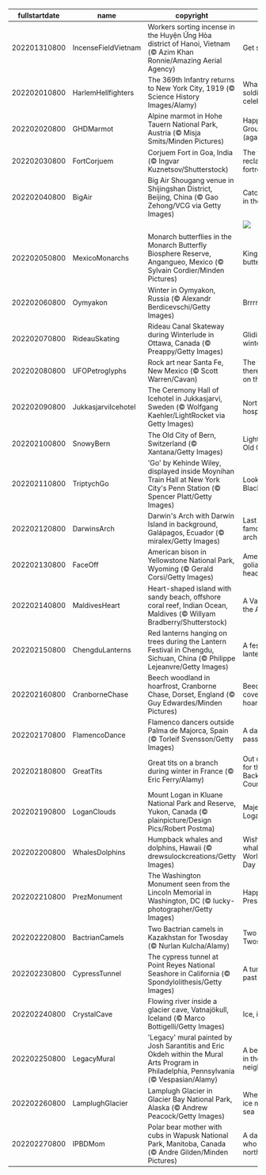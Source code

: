 |fullstartdate|name|copyright|title|image|
|--|--|--|--|--|
202201310800|IncenseFieldVietnam|Workers sorting incense in the Huyện Ứng Hòa district of Hanoi, Vietnam (© Azim Khan Ronnie/Amazing Aerial Agency)|Get set for Tết|![](/en-US/2022/02/202201310800IncenseFieldVietnam.jpg)|
202202010800|HarlemHellfighters|The 369th Infantry returns to New York City, 1919 (© Science History Images/Alamy)|What are these soldiers celebrating?|![](/en-US/2022/02/202202010800HarlemHellfighters.jpg)|
202202020800|GHDMarmot|Alpine marmot in Hohe Tauern National Park, Austria (© Misja Smits/Minden Pictures)|Happy Groundhog Day (again?)!|![](/en-US/2022/02/202202020800GHDMarmot.jpg)|
202202030800|FortCorjuem|Corjuem Fort in Goa, India (© Ingvar Kuznetsov/Shutterstock)|The forest reclaims a fortress|![](/en-US/2022/02/202202030800FortCorjuem.jpg)|
202202040800|BigAir|Big Air Shougang venue in Shijingshan District, Beijing, China (© Gao Zehong/VCG via Getty Images)|Catching big air in the Olympics|![](/en-US/2022/02/202202040800BigAir.jpg)|
||||![](/en-US/2022/02/.jpg)|
202202050800|MexicoMonarchs|Monarch butterflies in the Monarch Butterfly Biosphere Reserve, Angangueo, Mexico (© Sylvain Cordier/Minden Pictures)|King of the butterflies|![](/en-US/2022/02/202202050800MexicoMonarchs.jpg)|
202202060800|Oymyakon|Winter in Oymyakon, Russia (© Alexandr Berdicevschi/Getty Images)|Brrrrrrrr|![](/en-US/2022/02/202202060800Oymyakon.jpg)|
202202070800|RideauSkating|Rideau Canal Skateway during Winterlude in Ottawa, Canada (© Preappy/Getty Images)|Gliding through winter|![](/en-US/2022/02/202202070800RideauSkating.jpg)|
202202080800|UFOPetroglyphs|Rock art near Santa Fe, New Mexico (© Scott Warren/Cavan)|The truth is out there…but not on this rock|![](/en-US/2022/02/202202080800UFOPetroglyphs.jpg)|
202202090800|JukkasjarviIcehotel|The Ceremony Hall of Icehotel in Jukkasjarvi, Sweden (© Wolfgang Kaehler/LightRocket via Getty Images)|Northern hospitality|![](/en-US/2022/02/202202090800JukkasjarviIcehotel.jpg)|
202202100800|SnowyBern|The Old City of Bern, Switzerland (© Xantana/Getty Images)|Lights of the Old City|![](/en-US/2022/02/202202100800SnowyBern.jpg)|
202202110800|TriptychGo|'Go' by Kehinde Wiley, displayed inside Moynihan Train Hall at New York City's Penn Station (© Spencer Platt/Getty Images)|Look up to Black pride|![](/en-US/2022/02/202202110800TriptychGo.jpg)|
202202120800|DarwinsArch|Darwin's Arch with Darwin Island in background, Galápagos, Ecuador (© miralex/Getty Images)|Last days of a famous sea arch|![](/en-US/2022/02/202202120800DarwinsArch.jpg)|
202202130800|FaceOff|American bison in Yellowstone National Park, Wyoming (© Gerald Corsi/Getty Images)|American goliaths go head-to-head|![](/en-US/2022/02/202202130800FaceOff.jpg)|
202202140800|MaldivesHeart|Heart-shaped island with sandy beach, offshore coral reef, Indian Ocean, Maldives (© Willyam Bradberry/Shutterstock)|A Valentine in the Arabian Sea|![](/en-US/2022/02/202202140800MaldivesHeart.jpg)|
202202150800|ChengduLanterns|Red lanterns hanging on trees during the Lantern Festival in Chengdu, Sichuan, China (© Philippe Lejeanvre/Getty Images)|A festival of lanterns|![](/en-US/2022/02/202202150800ChengduLanterns.jpg)|
202202160800|CranborneChase|Beech woodland in hoarfrost, Cranborne Chase, Dorset, England (© Guy Edwardes/Minden Pictures)|Beech forest covered in hoarfrost|![](/en-US/2022/02/202202160800CranborneChase.jpg)|
202202170800|FlamencoDance|Flamenco dancers outside Palma de Majorca, Spain (© Torleif Svensson/Getty Images)|A dance of passion|![](/en-US/2022/02/202202170800FlamencoDance.jpg)|
202202180800|GreatTits|Great tits on a branch during winter in France (© Eric Ferry/Alamy)|Out on a limb for the Great Backyard Bird Count|![](/en-US/2022/02/202202180800GreatTits.jpg)|
202202190800|LoganClouds|Mount Logan in Kluane National Park and Reserve, Yukon, Canada (© plainpicture/Design Pics/Robert Postma)|Majestic Mount Logan|![](/en-US/2022/02/202202190800LoganClouds.jpg)|
202202200800|WhalesDolphins|Humpback whales and dolphins, Hawaii (© drewsulockcreations/Getty Images)|Wishing you a whale of a World Whale Day|![](/en-US/2022/02/202202200800WhalesDolphins.jpg)|
202202210800|PrezMonument|The Washington Monument seen from the Lincoln Memorial in Washington, DC (© lucky-photographer/Getty Images)|Happy Presidents Day|![](/en-US/2022/02/202202210800PrezMonument.jpg)|
202202220800|BactrianCamels|Two Bactrian camels in Kazakhstan for Twosday (© Nurlan Kulcha/Alamy)|Two for Twosday|![](/en-US/2022/02/202202220800BactrianCamels.jpg)|
202202230800|CypressTunnel|The cypress tunnel at Point Reyes National Seashore in California (© Spondylolithesis/Getty Images)|A tunnel to the past|![](/en-US/2022/02/202202230800CypressTunnel.jpg)|
202202240800|CrystalCave|Flowing river inside a glacier cave, Vatnajökull, Iceland (© Marco Bottigelli/Getty Images)|Ice, ice, caving|![](/en-US/2022/02/202202240800CrystalCave.jpg)|
202202250800|LegacyMural|'Legacy' mural painted by Josh Sarantitis and Eric Okdeh within the Mural Arts Program in Philadelphia, Pennsylvania (© Vespasian/Alamy)|A beautiful day in the neighborhood…|![](/en-US/2022/02/202202250800LegacyMural.jpg)|
202202260800|LamplughGlacier|Lamplugh Glacier in Glacier Bay National Park, Alaska (© Andrew Peacock/Getty Images)|Where ancient ice meets the sea|![](/en-US/2022/02/202202260800LamplughGlacier.jpg)|
202202270800|IPBDMom|Polar bear mother with cubs in Wapusk National Park, Manitoba, Canada (© Andre Gilden/Minden Pictures)|A day for those who rule the north|![](/en-US/2022/02/202202270800IPBDMom.jpg)|
